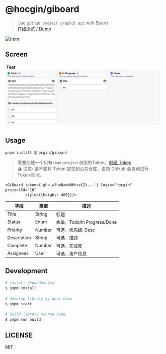 # @hocgin/giboard

> Use `github project graphql api` with Board  
> [在线浏览 / Demo](https://logspot.hocgin.top/addone-rss-reader?active=feedback)

[![npm](https://img.shields.io/npm/v/@hocgin/giboard?style=flat-square)](https://www.npmjs.com/package/@hocgin/giboard)

## Screen

![img.png](https://raw.githubusercontent.com/hocgin/giboard/main/_docs/img.png)

## Usage

```shell
pnpm install @hocgin/giboard
```

> 需要创建一个只有`read:project`权限的Token。[创建 Token](https://github.com/settings/tokens/new)  
> ⚠️ 注意: 请不要将 Token 提交到公共仓库，否则 GitHub 会自动进行 Token 回收。

```tsx
<GiBoard token={'ghp_wfheNxmh0HhsxCZi...'} login="hocgin" projectId="16"
         style={{height: 400}}/>
```


| 字段          | 类型     | 描述                       |
|-------------|--------|--------------------------|
| Title       | String | 标题                       |
| Status      | Enum   | 枚举，Todo/In Progress/Done |
| Priority    | Number | 可选，优先级, Desc             |
| Description | String | 可选，描述                    |
| Complete    | Number | 可选，完成度                   |
| Assignees   | User   | 可选，用户信息                  |

## Development

```bash
# install dependencies
$ pnpm install

# develop library by docs demo
$ pnpm start

# build library source code
$ pnpm run build
```

## LICENSE

MIT
